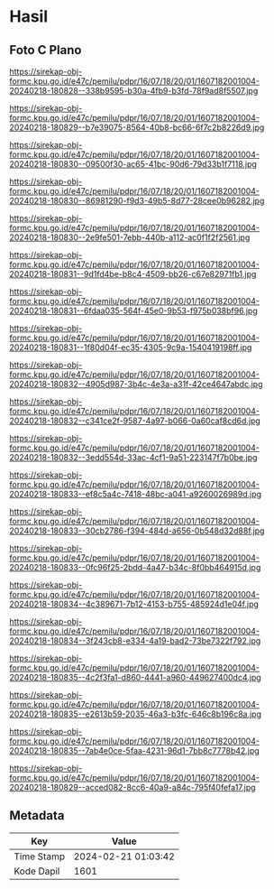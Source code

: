 # Hasil

## Foto C Plano

https://sirekap-obj-formc.kpu.go.id/e47c/pemilu/pdpr/16/07/18/20/01/1607182001004-20240218-180828--338b9595-b30a-4fb9-b3fd-78f9ad8f5507.jpg

https://sirekap-obj-formc.kpu.go.id/e47c/pemilu/pdpr/16/07/18/20/01/1607182001004-20240218-180829--b7e39075-8564-40b8-bc66-6f7c2b8226d9.jpg

https://sirekap-obj-formc.kpu.go.id/e47c/pemilu/pdpr/16/07/18/20/01/1607182001004-20240218-180830--09500f30-ac65-41bc-90d6-79d33b1f7118.jpg

https://sirekap-obj-formc.kpu.go.id/e47c/pemilu/pdpr/16/07/18/20/01/1607182001004-20240218-180830--86981290-f9d3-49b5-8d77-28cee0b96282.jpg

https://sirekap-obj-formc.kpu.go.id/e47c/pemilu/pdpr/16/07/18/20/01/1607182001004-20240218-180830--2e9fe501-7ebb-440b-a112-ac0f1f2f2561.jpg

https://sirekap-obj-formc.kpu.go.id/e47c/pemilu/pdpr/16/07/18/20/01/1607182001004-20240218-180831--9d1fd4be-b8c4-4509-bb26-c67e82971fb1.jpg

https://sirekap-obj-formc.kpu.go.id/e47c/pemilu/pdpr/16/07/18/20/01/1607182001004-20240218-180831--6fdaa035-564f-45e0-9b53-f975b038bf96.jpg

https://sirekap-obj-formc.kpu.go.id/e47c/pemilu/pdpr/16/07/18/20/01/1607182001004-20240218-180831--1f80d04f-ec35-4305-9c9a-1540419198ff.jpg

https://sirekap-obj-formc.kpu.go.id/e47c/pemilu/pdpr/16/07/18/20/01/1607182001004-20240218-180832--4905d987-3b4c-4e3a-a31f-42ce4647abdc.jpg

https://sirekap-obj-formc.kpu.go.id/e47c/pemilu/pdpr/16/07/18/20/01/1607182001004-20240218-180832--c341ce2f-9587-4a97-b066-0a60caf8cd6d.jpg

https://sirekap-obj-formc.kpu.go.id/e47c/pemilu/pdpr/16/07/18/20/01/1607182001004-20240218-180832--3edd554d-33ac-4cf1-9a51-223147f7b0be.jpg

https://sirekap-obj-formc.kpu.go.id/e47c/pemilu/pdpr/16/07/18/20/01/1607182001004-20240218-180833--ef8c5a4c-7418-48bc-a041-a9260026989d.jpg

https://sirekap-obj-formc.kpu.go.id/e47c/pemilu/pdpr/16/07/18/20/01/1607182001004-20240218-180833--30cb2786-f394-484d-a656-0b548d32d88f.jpg

https://sirekap-obj-formc.kpu.go.id/e47c/pemilu/pdpr/16/07/18/20/01/1607182001004-20240218-180833--0fc96f25-2bdd-4a47-b34c-8f0bb464915d.jpg

https://sirekap-obj-formc.kpu.go.id/e47c/pemilu/pdpr/16/07/18/20/01/1607182001004-20240218-180834--4c389671-7b12-4153-b755-485924d1e04f.jpg

https://sirekap-obj-formc.kpu.go.id/e47c/pemilu/pdpr/16/07/18/20/01/1607182001004-20240218-180834--3f243cb8-e334-4a19-bad2-73be7322f792.jpg

https://sirekap-obj-formc.kpu.go.id/e47c/pemilu/pdpr/16/07/18/20/01/1607182001004-20240218-180835--4c2f3fa1-d860-4441-a960-449627400dc4.jpg

https://sirekap-obj-formc.kpu.go.id/e47c/pemilu/pdpr/16/07/18/20/01/1607182001004-20240218-180835--e2613b59-2035-46a3-b3fc-646c8b196c8a.jpg

https://sirekap-obj-formc.kpu.go.id/e47c/pemilu/pdpr/16/07/18/20/01/1607182001004-20240218-180835--7ab4e0ce-5faa-4231-96d1-7bb8c7778b42.jpg

https://sirekap-obj-formc.kpu.go.id/e47c/pemilu/pdpr/16/07/18/20/01/1607182001004-20240218-180829--acced082-8cc6-40a9-a84c-795f40fefa17.jpg


## Metadata

| Key        | Value               |
| ---------- | ------------------- |
| Time Stamp | 2024-02-21 01:03:42 |
| Kode Dapil | 1601                |



